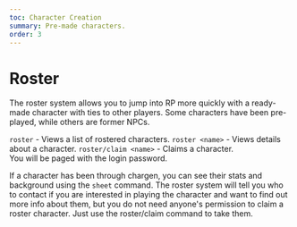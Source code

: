 ```yaml
---
toc: Character Creation
summary: Pre-made characters.
order: 3
---
```

# Roster

The roster system allows you to jump into RP more quickly with a ready-made character with ties to other players. Some characters have been pre-played, while others are former NPCs.

`roster` - Views a list of rostered characters.
`roster <name>` - Views details about a character.
`roster/claim <name>` - Claims a character.  
        You will be paged with the login password.

If a character has been through chargen, you can see their stats and background using the `sheet` command. The roster system will tell you who to contact if you are interested in playing the character and want to find out more info about them, but you do not need anyone's permission to claim a roster character. Just use the roster/claim command to take them.
